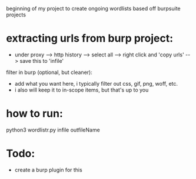 beginning of my project to create ongoing wordlists based off burpsuite projects

# extracting urls from burp project:
- under proxy --> http history --> select all --> right click and 'copy urls' --> save this to 'infile'

filter in burp (optional, but cleaner):
- add what you want here, i typically filter out css, gif, png, woff, etc.
- i also will keep it to in-scope items, but that's up to you

# how to run:

python3 wordlistr.py infile outfileName


# Todo:
- create a burp plugin for this
